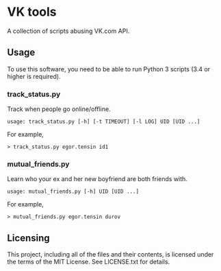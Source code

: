 # VK tools

A collection of scripts abusing VK.com API.

## Usage

To use this software, you need to be able to run Python 3 scripts (3.4 or higher
is required).

### track_status.py

Track when people go online/offline.

    usage: track_status.py [-h] [-t TIMEOUT] [-l LOG] UID [UID ...]

For example,

    > track_status.py egor.tensin id1

### mutual_friends.py

Learn who your ex and her new boyfriend are both friends with.

    usage: mutual_friends.py [-h] UID [UID ...]

For example,

    > mutual_friends.py egor.tensin durov

## Licensing

This project, including all of the files and their contents, is licensed under
the terms of the MIT License.
See LICENSE.txt for details.
